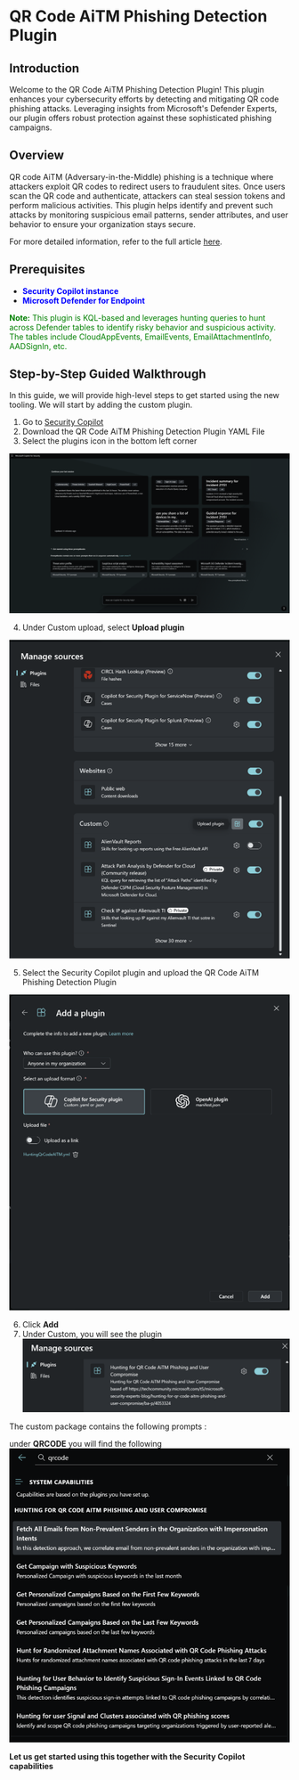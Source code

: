 # QR Code AiTM Phishing Detection Plugin

## Introduction
Welcome to the QR Code AiTM Phishing Detection Plugin! This plugin enhances your cybersecurity efforts by detecting and mitigating QR code phishing attacks. Leveraging insights from Microsoft's Defender Experts, our plugin offers robust protection against these sophisticated phishing campaigns.

## Overview
QR code AiTM (Adversary-in-the-Middle) phishing is a technique where attackers exploit QR codes to redirect users to fraudulent sites. Once users scan the QR code and authenticate, attackers can steal session tokens and perform malicious activities. This plugin helps identify and prevent such attacks by monitoring suspicious email patterns, sender attributes, and user behavior to ensure your organization stays secure.

For more detailed information, refer to the full article [here](https://techcommunity.microsoft.com/t5/microsoft-security-experts-blog/hunting-for-qr-code-aitm-phishing-and-user-compromise/ba-p/4053324).

## Prerequisites
- <span style="color:blue">**Security Copilot instance**</span>
- <span style="color:blue">**Microsoft Defender for Endpoint**</span>

<span style="color:green">**Note:** This plugin is KQL-based and leverages hunting queries to hunt across Defender tables to identify risky behavior and suspicious activity. The tables include CloudAppEvents, EmailEvents, EmailAttachmentInfo, AADSignIn, etc.</span>

## Step-by-Step Guided Walkthrough
In this guide, we will provide high-level steps to get started using the new tooling. We will start by adding the custom plugin.
1. Go to [Security Copilot](https://securitycopilot.microsoft.com)
2. Download the QR Code AiTM Phishing Detection Plugin YAML File
3. Select the plugins icon in the bottom left corner

![QR Code AiTM Phishing Detection Plugin](https://github.com/Azure/Copilot-For-Security/raw/main/Plugins/Community%20Based%20Plugins/QR%20Code%20AiTM%20Phishing%20Detection%20Plugin/images/Picture1.png)

4. Under Custom upload, select **Upload plugin**

![QR Code AiTM Phishing Detection Plugin](https://github.com/Azure/Copilot-For-Security/raw/main/Plugins/Community%20Based%20Plugins/QR%20Code%20AiTM%20Phishing%20Detection%20Plugin/images/Picture2.png)

5. Select the Security Copilot plugin and upload the QR Code AiTM Phishing Detection Plugin

![QR Code AiTM Phishing Detection Plugin](https://github.com/Azure/Copilot-For-Security/raw/main/Plugins/Community%20Based%20Plugins/QR%20Code%20AiTM%20Phishing%20Detection%20Plugin/images/Picture3.png)

6. Click **Add**
7. Under Custom, you will see the plugin
![QR Code AiTM Phishing Detection Plugin](https://github.com/Azure/Copilot-For-Security/raw/main/Plugins/Community%20Based%20Plugins/QR%20Code%20AiTM%20Phishing%20Detection%20Plugin/images/Picture4.png)



The custom package contains the following prompts :


under **QRCODE** you will find the following 
![QR Code AiTM Phishing Detection Plugin](https://github.com/Azure/Copilot-For-Security/raw/main/Plugins/Community%20Based%20Plugins/QR%20Code%20AiTM%20Phishing%20Detection%20Plugin/images/Picture5.png)



**Let us get started using this together with the Security Copilot capabilities**
